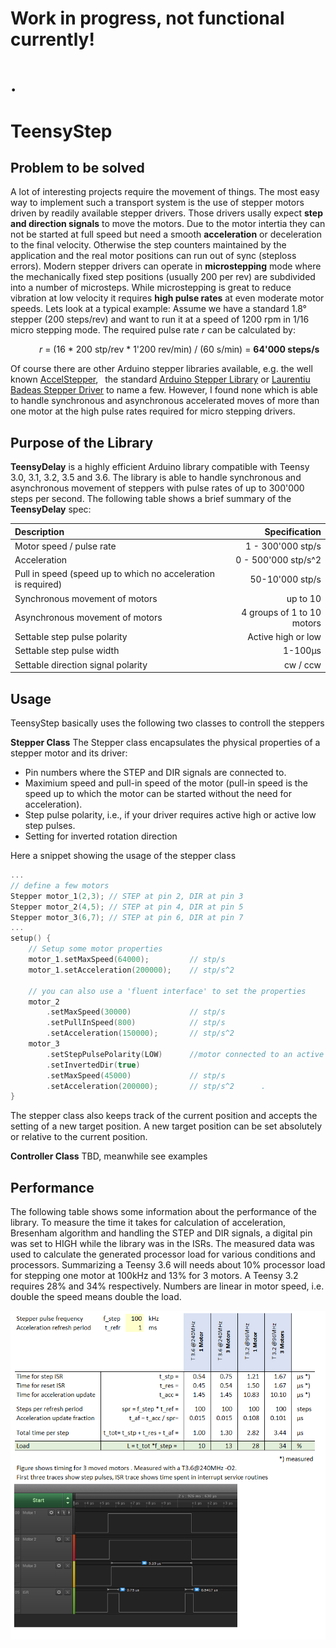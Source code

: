 # Work in progress, not functional currently!
# .


# TeensyStep
## Problem to be solved 
A lot of interesting projects require the movement of things. The most easy way to implement such a transport system is the use of stepper motors driven by readily available stepper drivers. Those drivers usally expect **step and direction signals** to move the motors. Due to the motor intertia they can not be started at full speed but need a smooth **acceleration** or deceleration to the final velocity. Otherwise the step counters maintained by the application and the real motor positions can run out of sync (steploss errors). Modern stepper drivers can operate in **microstepping** mode where the mechanically fixed step positions (usually 200 per rev) are subdivided into a number of microsteps. While microstepping is great to reduce vibration at low velocity it requires  **high pulse rates** at even moderate motor speeds. Lets look at a typical example: 
Assume we have a standard 1.8° stepper (200 steps/rev) and  want to  run it at a speed of 1200 rpm in 1/16 micro stepping mode. The required pulse rate *r*  can be calculated by: 

&emsp;&emsp;&emsp; *r* = (16 * 200 stp/rev * 1'200 rev/min) / (60 s/min) = **64'000 steps/s**

Of course there are other Arduino stepper libraries available, e.g. the well known [AccelStepper](http://www.airspayce.com/mikem/arduino/AccelStepper/),&ensp; the standard [Arduino Stepper Library](https://www.arduino.cc/en/Reference/Stepper) or [Laurentiu Badeas Stepper Driver](https://github.com/laurb9/StepperDriver) to name a few. However, I found none which is able to handle synchronous and asynchronous accelerated moves of more than one motor at the high pulse rates required for micro stepping drivers. 

## Purpose of the Library
**TeensyDelay** is a highly efficient Arduino library compatible with Teensy 3.0, 3.1, 3.2, 3.5 and 3.6. The library is able to handle synchronous and asynchronous movement of steppers with pulse rates of up to 300'000 steps per second. The following table shows a brief summary of the **TeensyDelay** spec:

| Description                                | Specification             |
|:-------------------------------------------|--------------------------:|
| Motor speed / pulse rate                   | 1 - 300'000 stp/s         |
| Acceleration                               | 0 - 500'000 stp/s^2       |
| Pull in speed (speed up to which no acceleration is required)| 50-10'000 stp/s|
| Synchronous movement of motors             | up to 10                  |
| Asynchronous movement of motors            | 4 groups of 1 to 10 motors|
| Settable step pulse polarity               | Active high or low        |
| Settable step pulse width                  | 1-100µs                   |
| Settable direction signal polarity         | cw / ccw                  |

## Usage
TeensyStep basically uses the following two classes to controll the steppers

**Stepper Class**
The Stepper class encapsulates the physical properties of a stepper motor and its driver:
- Pin numbers where the STEP and DIR signals are connected to.
- Maximium speed and pull-in speed of the motor (pull-in speed is the speed up to which the motor can be started without the need for acceleration).
- Step pulse polarity, i.e., if your driver requires active high or active low step pulses.
- Setting for inverted rotation direction


Here a snippet showing the usage of the stepper class
```c++
...
// define a few motors
Stepper motor_1(2,3); // STEP at pin 2, DIR at pin 3
Stepper motor_2(4,5); // STEP at pin 4, DIR at pin 5
Stepper motor_3(6,7); // STEP at pin 6, DIR at pin 7
...
setup() {
    // Setup some motor properties
    motor_1.setMaxSpeed(64000);         // stp/s
    motor_1.setAcceleration(200000);    // stp/s^2
    
    // you can also use a 'fluent interface' to set the properties
    motor_2
        .setMaxSpeed(30000)             // stp/s
        .setPullInSpeed(800)            // stp/s
        .setAcceleration(150000);       // stp/s^2
    motor_3
        .setStepPulsePolarity(LOW)      //motor connected to an active low driver
        .setInvertedDir(true)
        .setMaxSpeed(45000)             // stp/s
        .setAcceleration(200000);       // stp/s^2      .
}
```
The stepper class also keeps track of the current position and accepts the setting of a new target position. A new target position can be set absolutely or relative to the current position. 

**Controller Class**
TBD, meanwhile see examples

## Performance
The following table shows some information about the performance of the library. To measure the time it takes for calculation of acceleration, Bresenham algorithm and handling the STEP and DIR signals, a digital pin was set to HIGH while the library was in the ISRs. The measured data was used to calculate the generated processor load for various conditions and processors. Summarizing a Teensy 3.6 will needs about 10% processor load for stepping one motor at 100kHz and 13% for 3 motors. A Teensy 3.2 requires 28% and 34% respectively. Numbers are linear in motor speed, i.e. double the speed means double the load. 

![Alt text](/media/load_calculation.PNG?raw=true "Load calculation")

